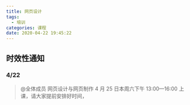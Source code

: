 ```yaml
---
title: 网页设计
tags:
  - 培训
categories: 课程
date: 2020-04-22 19:45:22
---
```


## 时效性通知

<!--more-->

### 4/22

> @全体成员 网页设计与网页制作 4 月 25 日本周六下午 13:00—16:00 上课，请大家提前安排好时间，
